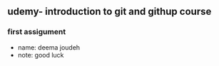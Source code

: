 ## udemy- introduction to git and githup course
### first assigument

* name: deema joudeh
* note: good luck

